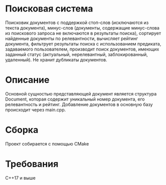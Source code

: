 # Поисковая система
Поисковик документов с поддержкой стоп-слов (исключаются из текста документа), минус-слов (документы, содержащие минус-слова из поискового запроса не включаются в результаты поиска), сортирует найденные документы по релевантности, вычисляет рейтинг документа, фильтрует результаты поиска с использованием предиката, задаваемого пользователем, производит поиск документов, имеющих заданный статус (актуальный, нерелевантный, заблокированный, удаленный). Не хранит дубликаты документов.
# Описание
Основной сущностью представляющей документ является структура Document, которая содержит уникальный номер документа, его релевантность и рейтинг. Добавление документов в основную базу происходит через main.cpp.
# Сборка
Проект собирается с помощью CMake
# Требования
С++17 и выше

